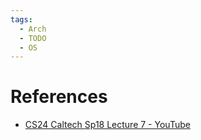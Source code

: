 ```yaml
---
tags:
  - Arch
  - TODO
  - OS
---
```


# References

- [CS24 Caltech Sp18 Lecture 7 - YouTube](https://youtu.be/CWR4wQTIlTQ?si=ucC_mO68es7jOwfu)
